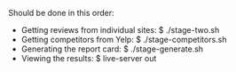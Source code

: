 Should be done in this order:

* Getting reviews from individual sites: $ ./stage-two.sh
* Getting competitors from Yelp: $ ./stage-competitors.sh
* Generating the report card: $ ./stage-generate.sh
* Viewing the results: $ live-server out
